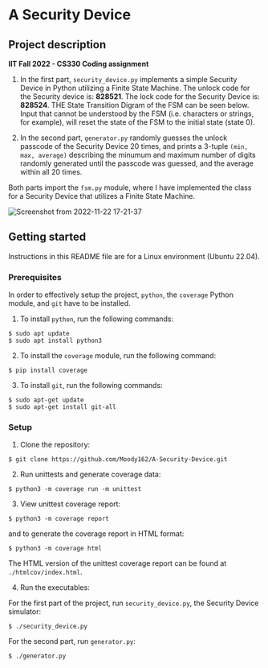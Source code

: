 # A Security Device #

## Project description ##

**IIT Fall 2022 - CS330 Coding assignment**

1. In the first part, `security_device.py` implements a simple Security Device in Python utilizing a Finite State Machine. The unlock code for the Security device is: **828521**. The lock code for the Security Device is: **828524**. THE State Transition Digram of the FSM can be seen below. Input that cannot be understood by the FSM (i.e. characters or strings, for example), will reset the state of the FSM to the initial state (state 0).

2. In the second part, `generator.py` randomly guesses the unlock passcode of the Security Device 20 times, and prints a 3-tuple `(min, max, average)` 
describing the minumum and maximum number of digits randomly generated until the passcode was guessed, and the average within all 20 times.

Both parts import the `fsm.py` module, where I have implemented the class for a Security Device that utilizes a Finite State Machine. 

![Screenshot from 2022-11-22 17-21-37](https://user-images.githubusercontent.com/16467758/203440884-e4d3daa9-5836-4e7e-9882-520ac116decf.png)

## Getting started ##

Instructions in this README file are for a Linux environment (Ubuntu 22.04).

### Prerequisites ###

In order to effectively setup the project, `python`, the `coverage` Python module, and `git` have to be installed.

1. To install `python`, run the following commands:
```
$ sudo apt update
$ sudo apt install python3
```

2. To install the `coverage` module, run the following command:
```
$ pip install coverage
```

3. To install `git`, run the following commands:
```
$ sudo apt-get update
$ sudo apt-get install git-all
```

### Setup ###

1. Clone the repository:
```
$ git clone https://github.com/Moody162/A-Security-Device.git
```

2. Run unittests and generate coverage data:
```
$ python3 -m coverage run -m unittest
```

3. View unittest coverage report:
```
$ python3 -m coverage report
```

and to generate the coverage report in HTML format:
```
$ python3 -m coverage html
```

The HTML version of the unittest coverage report can be found at `./htmlcov/index.html`.

4. Run the executables:

For the first part of the project, run `security_device.py`, the Security Device simulator:
```
$ ./security_device.py
```

For the second part, run `generator.py`:
```
$ ./generator.py
```
